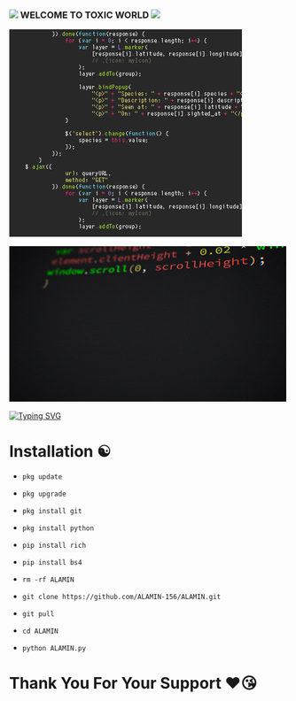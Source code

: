 <h3 align="left">
  <img src="https://emoji.discord.st/emojis/768b108d-274f-4f44-a634-8477b16efce7.gif" width="22">
WELCOME TO TOXIC WORLD 
  <img src="https://emoji.discord.st/emojis/768b108d-274f-4f44-a634-8477b16efce7.gif" width="22">
</h3>

 

<img src="https://github.com/MRVIVEK-CODER/Decompiler/blob/main/106824690-8dd73a00-66ad-11eb-89e2-53e13ac6f594.gif" alt="" border="0" />

 

![Alt text](https://github.com/TOX1C-143/TOX1C-143/blob/main/Image/pinterestdownloader.com-1707860477.240562.gif?raw=true)

 

[![Typing SVG](https://readme-typing-svg.herokuapp.com?font=Fira+Code&size=35&pause=1000&random=false&width=435&lines=TOXIC+143;IT'S+NOT+A+NAME;IT'S+BRAND+BRO)](https://git.io/typing-svg)

 

# Installation ☯️

 

- `pkg update` 

- `pkg upgrade`

- `pkg install git` 

- `pkg install python`

- `pip install rich`

- `pip install bs4`

- `rm -rf ALAMIN`

- `git clone https://github.com/ALAMIN-156/ALAMIN.git`

 - `git pull`

- `cd ALAMIN`

- `python ALAMIN.py`

# Thank You For Your Support ❤️😘





